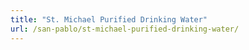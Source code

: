 ```yaml
---
title: "St. Michael Purified Drinking Water"
url: /san-pablo/st-michael-purified-drinking-water/
---
```

